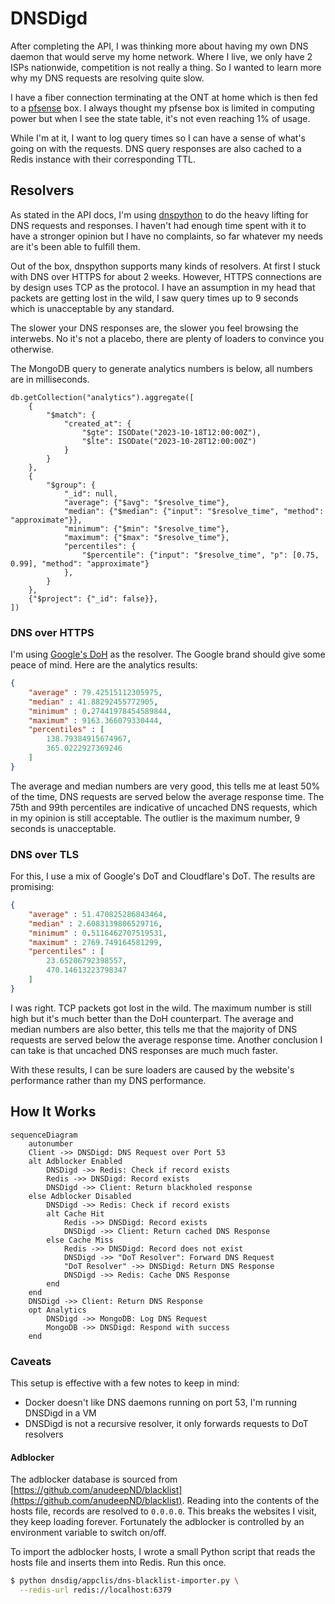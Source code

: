 # DNSDigd

After completing the API, I was thinking more about having my own DNS daemon that would serve my home network. Where I live, we only have 2 ISPs nationwide, competition is not really a thing. So I wanted to learn more why my DNS requests are resolving quite slow. 

I have a fiber connection terminating at the ONT at home which is then fed to a [pfsense](https://www.pfsense.org/) box. I always thought my pfsense box is limited in computing power but when I see the state table, it's not even reaching 1% of usage.

While I'm at it, I want to log query times so I can have a sense of what's going on with the requests. DNS query responses are also cached to a Redis instance with their corresponding TTL.

## Resolvers

As stated in the API docs, I'm using [dnspython](https://www.dnspython.org/) to do the heavy lifting for DNS requests and responses. I haven't had enough time spent with it to have a stronger opinion but I have no complaints, so far whatever my needs are it's been able to fulfill them.

Out of the box, dnspython supports many kinds of resolvers. At first I stuck with DNS over HTTPS for about 2 weeks. However, HTTPS connections are by design uses TCP as the protocol. I have an assumption in my head that packets are getting lost in the wild, I saw query times up to 9 seconds which is unacceptable by any standard.

The slower your DNS responses are, the slower you feel browsing the interwebs. No it's not a placebo, there are plenty of loaders to convince you otherwise.

The MongoDB query to generate analytics numbers is below, all numbers are in milliseconds.

```mongoshell linenums="1"
db.getCollection("analytics").aggregate([
    {
        "$match": {
            "created_at": {
                "$gte": ISODate("2023-10-18T12:00:00Z"), 
                "$lte": ISODate("2023-10-28T12:00:00Z")
            }
        }
    },
    {
        "$group": {
            "_id": null,
            "average": {"$avg": "$resolve_time"},
            "median": {"$median": {"input": "$resolve_time", "method": "approximate"}},
            "minimum": {"$min": "$resolve_time"},
            "maximum": {"$max": "$resolve_time"},
            "percentiles": {
                "$percentile": {"input": "$resolve_time", "p": [0.75, 0.99], "method": "approximate"}
            },
        }
    },
    {"$project": {"_id": false}},
])
```

### DNS over HTTPS

I'm using [Google's DoH](https://developers.google.com/speed/public-dns/docs/dns-over-https) as the resolver. The Google brand should give some peace of mind. Here are the analytics results:

```json linenums="1"
{
    "average" : 79.42515112305975,
    "median" : 41.88292455772905,
    "minimum" : 0.27441978454589844,
    "maximum" : 9163.366079330444,
    "percentiles" : [
        138.79384915674967,
        365.0222927369246
    ]
}
```

The average and median numbers are very good, this tells me at least 50% of the time, DNS requests are served below the average response time. The 75th and 99th percentiles are indicative of uncached DNS requests, which in my opinion is still acceptable. The outlier is the maximum number, 9 seconds is unacceptable.

### DNS over TLS

For this, I use a mix of Google's DoT and Cloudflare's DoT. The results are promising:

```json linenums="1"
{
    "average" : 51.470825286843464,
    "median" : 2.6083139806529716,
    "minimum" : 0.5116462707519531,
    "maximum" : 2769.749164581299,
    "percentiles" : [
        23.65206792398557,
        470.14613223798347
    ]
}
```

I was right. TCP packets got lost in the wild. The maximum number is still high but it's much better than the DoH counterpart. The average and median numbers are also better, this tells me that the majority of DNS requests are served below the average response time. Another conclusion I can take is that uncached DNS responses are much much faster.

With these results, I can be sure loaders are caused by the website's performance rather than my DNS performance.

## How It Works

```mermaid
sequenceDiagram
    autonumber
    Client ->> DNSDigd: DNS Request over Port 53
    alt Adblocker Enabled
        DNSDigd ->> Redis: Check if record exists
        Redis ->> DNSDigd: Record exists
        DNSDigd ->> Client: Return blackholed response
    else Adblocker Disabled
        DNSDigd ->> Redis: Check if record exists
        alt Cache Hit
            Redis ->> DNSDigd: Record exists
            DNSDigd ->> Client: Return cached DNS Response
        else Cache Miss
            Redis ->> DNSDigd: Record does not exist
            DNSDigd ->> "DoT Resolver": Forward DNS Request
            "DoT Resolver" ->> DNSDigd: Return DNS Response
            DNSDigd ->> Redis: Cache DNS Response
        end
    end
    DNSDigd ->> Client: Return DNS Response
    opt Analytics
        DNSDigd ->> MongoDB: Log DNS Request
        MongoDB ->> DNSDigd: Respond with success
    end
```

### Caveats

This setup is effective with a few notes to keep in mind:

* Docker doesn't like DNS daemons running on port 53, I'm running DNSDigd in a VM
* DNSDigd is not a recursive resolver, it only forwards requests to DoT resolvers

#### Adblocker

The adblocker database is sourced from [https://github.com/anudeepND/blacklist](https://github.com/anudeepND/blacklist). Reading into the contents of the hosts file, records are resolved to `0.0.0.0`. This breaks the websites I visit, they keep loading forever. Fortunately the adblocker is controlled by an environment variable to switch on/off.

To import the adblocker hosts, I wrote a small Python script that reads the hosts file and inserts them into Redis. Run this once.

```bash linenums="1"
$ python dnsdig/appclis/dns-blacklist-importer.py \
  --redis-url redis://localhost:6379
```
